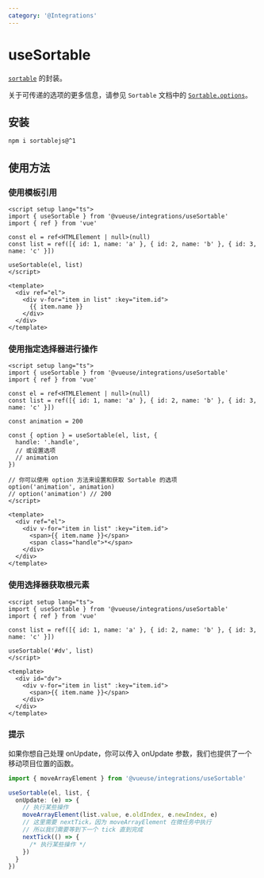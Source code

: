 ```yaml
---
category: '@Integrations'
---
```


# useSortable

[`sortable`](https://github.com/SortableJS/Sortable) 的封装。

关于可传递的选项的更多信息，请参见 `Sortable` 文档中的 [`Sortable.options`](https://github.com/SortableJS/Sortable#options)。

## 安装

```bash
npm i sortablejs@^1
```

## 使用方法

### 使用模板引用

```vue
<script setup lang="ts">
import { useSortable } from '@vueuse/integrations/useSortable'
import { ref } from 'vue'

const el = ref<HTMLElement | null>(null)
const list = ref([{ id: 1, name: 'a' }, { id: 2, name: 'b' }, { id: 3, name: 'c' }])

useSortable(el, list)
</script>

<template>
  <div ref="el">
    <div v-for="item in list" :key="item.id">
      {{ item.name }}
    </div>
  </div>
</template>
```

### 使用指定选择器进行操作

```vue
<script setup lang="ts">
import { useSortable } from '@vueuse/integrations/useSortable'
import { ref } from 'vue'

const el = ref<HTMLElement | null>(null)
const list = ref([{ id: 1, name: 'a' }, { id: 2, name: 'b' }, { id: 3, name: 'c' }])

const animation = 200

const { option } = useSortable(el, list, {
  handle: '.handle',
  // 或设置选项
  // animation
})

// 你可以使用 option 方法来设置和获取 Sortable 的选项
option('animation', animation)
// option('animation') // 200
</script>

<template>
  <div ref="el">
    <div v-for="item in list" :key="item.id">
      <span>{{ item.name }}</span>
      <span class="handle">*</span>
    </div>
  </div>
</template>
```

### 使用选择器获取根元素

```vue
<script setup lang="ts">
import { useSortable } from '@vueuse/integrations/useSortable'
import { ref } from 'vue'

const list = ref([{ id: 1, name: 'a' }, { id: 2, name: 'b' }, { id: 3, name: 'c' }])

useSortable('#dv', list)
</script>

<template>
  <div id="dv">
    <div v-for="item in list" :key="item.id">
      <span>{{ item.name }}</span>
    </div>
  </div>
</template>
```

### 提示

如果你想自己处理 onUpdate，你可以传入 onUpdate 参数，我们也提供了一个移动项目位置的函数。

```ts
import { moveArrayElement } from '@vueuse/integrations/useSortable'

useSortable(el, list, {
  onUpdate: (e) => {
    // 执行某些操作
    moveArrayElement(list.value, e.oldIndex, e.newIndex, e)
    // 这里需要 nextTick，因为 moveArrayElement 在微任务中执行
    // 所以我们需要等到下一个 tick 直到完成
    nextTick(() => {
      /* 执行某些操作 */
    })
  }
})
```
